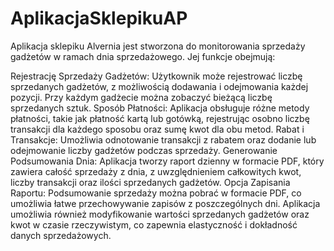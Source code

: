 # AplikacjaSklepikuAP
Aplikacja sklepiku Alvernia jest stworzona do monitorowania sprzedaży gadżetów w ramach dnia sprzedażowego. Jej funkcje obejmują:

Rejestrację Sprzedaży Gadżetów:
Użytkownik może rejestrować liczbę sprzedanych gadżetów, z możliwością dodawania i odejmowania każdej pozycji.
Przy każdym gadżecie można zobaczyć bieżącą liczbę sprzedanych sztuk.
Sposób Płatności:
Aplikacja obsługuje różne metody płatności, takie jak płatność kartą lub gotówką, rejestrując osobno liczbę transakcji dla każdego sposobu oraz sumę kwot dla obu metod.
Rabat i Transakcje:
Umożliwia odnotowanie transakcji z rabatem oraz dodanie lub odejmowanie liczby gadżetów podczas sprzedaży.
Generowanie Podsumowania Dnia:
Aplikacja tworzy raport dzienny w formacie PDF, który zawiera całość sprzedaży z dnia, z uwzględnieniem całkowitych kwot, liczby transakcji oraz ilości sprzedanych gadżetów.
Opcja Zapisania Raportu:
Podsumowanie sprzedaży można pobrać w formacie PDF, co umożliwia łatwe przechowywanie zapisów z poszczególnych dni.
Aplikacja umożliwia również modyfikowanie wartości sprzedanych gadżetów oraz kwot w czasie rzeczywistym, co zapewnia elastyczność i dokładność danych sprzedażowych.
